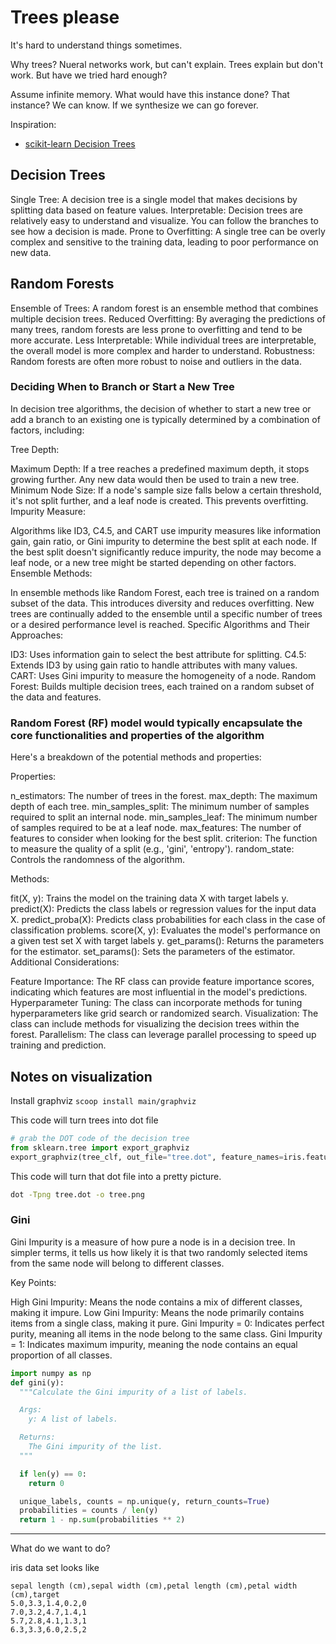 
# Trees please

It's hard to understand things sometimes.

Why trees?
Nueral networks work, but can't explain.
Trees explain but don't work.
But have we tried hard enough?

Assume infinite memory.
What would have this instance done? That instance?
We can know.
If we synthesize we can go forever.

Inspiration:

- [scikit-learn Decision Trees](https://scikit-learn.org/1.5/modules/tree.html)

## Decision Trees

Single Tree: A decision tree is a single model that makes decisions by splitting data based on feature values.
Interpretable: Decision trees are relatively easy to understand and visualize. You can follow the branches to see how a decision is made.
Prone to Overfitting: A single tree can be overly complex and sensitive to the training data, leading to poor performance on new data.

## Random Forests

Ensemble of Trees: A random forest is an ensemble method that combines multiple decision trees.
Reduced Overfitting: By averaging the predictions of many trees, random forests are less prone to overfitting and tend to be more accurate.
Less Interpretable: While individual trees are interpretable, the overall model is more complex and harder to understand.
Robustness: Random forests are often more robust to noise and outliers in the data.

### Deciding When to Branch or Start a New Tree

In decision tree algorithms, the decision of whether to start a new tree or add a branch to an existing one is typically determined by a combination of factors, including:

Tree Depth:

Maximum Depth: If a tree reaches a predefined maximum depth, it stops growing further. Any new data would then be used to train a new tree.
Minimum Node Size: If a node's sample size falls below a certain threshold, it's not split further, and a leaf node is created. This prevents overfitting.
Impurity Measure:

Algorithms like ID3, C4.5, and CART use impurity measures like information gain, gain ratio, or Gini impurity to determine the best split at each node.
If the best split doesn't significantly reduce impurity, the node may become a leaf node, or a new tree might be started depending on other factors.
Ensemble Methods:

In ensemble methods like Random Forest, each tree is trained on a random subset of the data. This introduces diversity and reduces overfitting.
New trees are continually added to the ensemble until a specific number of trees or a desired performance level is reached.
Specific Algorithms and Their Approaches:

ID3: Uses information gain to select the best attribute for splitting.
C4.5: Extends ID3 by using gain ratio to handle attributes with many values.
CART: Uses Gini impurity to measure the homogeneity of a node.
Random Forest: Builds multiple decision trees, each trained on a random subset of the data and features.

### Random Forest (RF) model would typically encapsulate the core functionalities and properties of the algorithm

Here's a breakdown of the potential methods and properties:

Properties:

n_estimators: The number of trees in the forest.
max_depth: The maximum depth of each tree.
min_samples_split: The minimum number of samples required to split an internal node.
min_samples_leaf: The minimum number of samples required to be at a leaf node.
max_features: The number of features to consider when looking for the best split.
criterion: The function to measure the quality of a split (e.g., 'gini', 'entropy').
random_state: Controls the randomness of the algorithm.

Methods:

fit(X, y): Trains the model on the training data X with target labels y.
predict(X): Predicts the class labels or regression values for the input data X.
predict_proba(X): Predicts class probabilities for each class in the case of classification problems.
score(X, y): Evaluates the model's performance on a given test set X with target labels y.
get_params(): Returns the parameters for the estimator.
set_params(): Sets the parameters of the estimator.
Additional Considerations:

Feature Importance: The RF class can provide feature importance scores, indicating which features are most influential in the model's predictions.
Hyperparameter Tuning: The class can incorporate methods for tuning hyperparameters like grid search or randomized search.
Visualization: The class can include methods for visualizing the decision trees within the forest.
Parallelism: The class can leverage parallel processing to speed up training and prediction.

## Notes on visualization

Install graphviz `scoop install main/graphviz`

This code will turn trees into dot file

```py
# grab the DOT code of the decision tree
from sklearn.tree import export_graphviz
export_graphviz(tree_clf, out_file="tree.dot", feature_names=iris.feature_names, class_names=iris.target_names, rounded=True, filled=True)
```

This code will turn that dot file into a pretty picture.

```bash
dot -Tpng tree.dot -o tree.png
```

### Gini

Gini Impurity is a measure of how pure a node is in a decision tree. In simpler terms, it tells us how likely it is that two randomly selected items from the same node will belong to different classes.

Key Points:

High Gini Impurity: Means the node contains a mix of different classes, making it impure.
Low Gini Impurity: Means the node primarily contains items from a single class, making it pure.
Gini Impurity = 0: Indicates perfect purity, meaning all items in the node belong to the same class.
Gini Impurity = 1: Indicates maximum impurity, meaning the node contains an equal proportion of all classes.

```py
import numpy as np
def gini(y):
  """Calculate the Gini impurity of a list of labels.

  Args:
    y: A list of labels.

  Returns:
    The Gini impurity of the list.
  """

  if len(y) == 0:
    return 0

  unique_labels, counts = np.unique(y, return_counts=True)
  probabilities = counts / len(y)
  return 1 - np.sum(probabilities ** 2)
```

---

What do we want to do?

iris data set looks like

```csv
sepal length (cm),sepal width (cm),petal length (cm),petal width (cm),target
5.0,3.3,1.4,0.2,0
7.0,3.2,4.7,1.4,1
5.7,2.8,4.1,1.3,1
6.3,3.3,6.0,2.5,2
```
